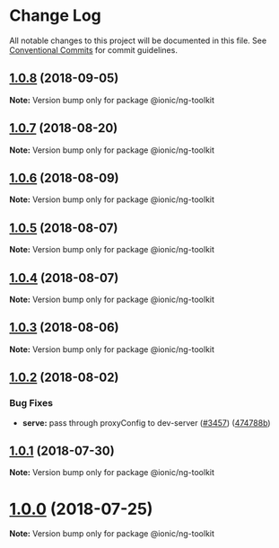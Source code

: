# Change Log

All notable changes to this project will be documented in this file.
See [Conventional Commits](https://conventionalcommits.org) for commit guidelines.

<a name="1.0.8"></a>
## [1.0.8](https://github.com/ionic-team/ionic-cli/compare/@ionic/ng-toolkit@1.0.7...@ionic/ng-toolkit@1.0.8) (2018-09-05)




**Note:** Version bump only for package @ionic/ng-toolkit

<a name="1.0.7"></a>
## [1.0.7](https://github.com/ionic-team/ionic-cli/compare/@ionic/ng-toolkit@1.0.6...@ionic/ng-toolkit@1.0.7) (2018-08-20)




**Note:** Version bump only for package @ionic/ng-toolkit

<a name="1.0.6"></a>
## [1.0.6](https://github.com/ionic-team/ionic-cli/compare/@ionic/ng-toolkit@1.0.5...@ionic/ng-toolkit@1.0.6) (2018-08-09)




**Note:** Version bump only for package @ionic/ng-toolkit

<a name="1.0.5"></a>
## [1.0.5](https://github.com/ionic-team/ionic-cli/compare/@ionic/ng-toolkit@1.0.4...@ionic/ng-toolkit@1.0.5) (2018-08-07)




**Note:** Version bump only for package @ionic/ng-toolkit

<a name="1.0.4"></a>
## [1.0.4](https://github.com/ionic-team/ionic-cli/compare/@ionic/ng-toolkit@1.0.3...@ionic/ng-toolkit@1.0.4) (2018-08-07)




**Note:** Version bump only for package @ionic/ng-toolkit

<a name="1.0.3"></a>
## [1.0.3](https://github.com/ionic-team/ionic-cli/compare/@ionic/ng-toolkit@1.0.2...@ionic/ng-toolkit@1.0.3) (2018-08-06)




**Note:** Version bump only for package @ionic/ng-toolkit

<a name="1.0.2"></a>
## [1.0.2](https://github.com/ionic-team/ionic-cli/compare/@ionic/ng-toolkit@1.0.1...@ionic/ng-toolkit@1.0.2) (2018-08-02)


### Bug Fixes

* **serve:** pass through proxyConfig to dev-server ([#3457](https://github.com/ionic-team/ionic-cli/issues/3457)) ([474788b](https://github.com/ionic-team/ionic-cli/commit/474788b))




<a name="1.0.1"></a>
## [1.0.1](https://github.com/ionic-team/ionic-cli/compare/@ionic/ng-toolkit@1.0.0...@ionic/ng-toolkit@1.0.1) (2018-07-30)




**Note:** Version bump only for package @ionic/ng-toolkit

<a name="1.0.0"></a>
# [1.0.0](https://github.com/ionic-team/ionic-cli/compare/@ionic/ng-toolkit@1.0.0-rc.13...@ionic/ng-toolkit@1.0.0) (2018-07-25)




**Note:** Version bump only for package @ionic/ng-toolkit
